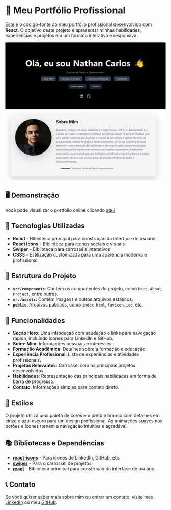 # 💼 Meu Portfólio Profissional

Este é o código-fonte do meu portfólio profissional desenvolvido com **React**. O objetivo deste projeto é apresentar minhas habilidades, experiências e projetos em um formato interativo e responsivo.

![Portfolio Screenshot](./src/assets/screenshot1.png) 
![Portfolio Screenshot](./src/assets/screenshot2.png) 

## 🖥️ Demonstração

Você pode visualizar o portfólio online clicando [aqui](https://seu-portfolio.com) 

## 🚀 Tecnologias Utilizadas

- **React** - Biblioteca principal para construção da interface do usuário
- **React Icons** - Biblioteca para ícones sociais e visuais
- **Swiper** - Biblioteca para carrosséis interativos
- **CSS3** - Estilização customizada para uma aparência moderna e profissional

## 📂 Estrutura do Projeto

- **`src/components`**: Contém os componentes do projeto, como `Hero`, `About`, `Project`, entre outros.
- **`src/assets`**: Contém imagens e outros arquivos estáticos.
- **`public`**: Arquivos públicos, como `index.html`, `favicon.ico`, etc.

## 📸 Funcionalidades

- **Seção Hero**: Uma introdução com saudação e links para navegação rápida, incluindo ícones para LinkedIn e GitHub.
- **Sobre Mim**: Informações pessoais e interesses.
- **Formação Acadêmica**: Detalhes sobre a formação e educação.
- **Experiência Profissional**: Lista de experiências e atividades profissionais.
- **Projetos Relevantes**: Carrossel com os principais projetos desenvolvidos.
- **Habilidades**: Representação das principais habilidades em forma de barra de progresso.
- **Contato**: Informações simples para contato direto.

## 🎨 Estilos

O projeto utiliza uma paleta de cores em preto e branco com detalhes em cinza e azul escuro para um design profissional. As animações suaves nos botões e ícones tornam a navegação intuitiva e agradável.

## 📚 Bibliotecas e Dependências

- **[react-icons](https://react-icons.github.io/react-icons/)** - Para ícones de LinkedIn, GitHub, etc.
- **[swiper](https://swiperjs.com/)** - Para o carrossel de projetos.
- **[react](https://reactjs.org/)** - Biblioteca principal para construção da interface do usuário.

## 📞 Contato

Se você quiser saber mais sobre mim ou entrar em contato, visite meu [LinkedIn](https://www.linkedin.com/in/nathan-carlos) ou meu [GitHub](https://github.com/nathancarlos22).
